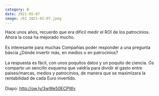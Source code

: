 ```yaml
--- 
category: B 
date: 2021-05-07 
image: /61_2021-05-07.jpeg 
--- 
```


Hace unos años, recuerdo que era difícil medir el ROI de los patrocinios. Ahora la cosa ha mejorado mucho. <br><br>Es interesante para muchas Compañías poder responder a una pregunta báscia ¿Dónde invertir más, en medios o en patrocinios?<br><br>La respuesta es fácil, con unos poquitos datos y un poquito de ciencia. Os comparto un sencillo esquema que valdría para dividir el gasto entre países/marcas, medios y patrocinios, de manera que se maximizara la rentabilidad de cada Euro invertido. <br><br>Diapo: http://ow.ly/3wWe50ECPWv